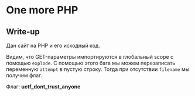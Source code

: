 # One more PHP

## Write-up

Дан сайт на PHP и его исходный код.

Видим, что GET-параметры импортируются в глобальный scope с помощью `explode`. С помощью этого бага мы можем перезаписать переменную `attempt` в пустую строку. Тогда при отсутствии `filename` мы получим флаг.

Флаг: **uctf_dont_trust_anyone**

